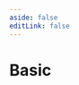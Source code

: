 ```yaml
---
aside: false
editLink: false
---
```


# Basic

<script setup>
import Chart from '../../components/SampleChart.vue'
import { data } from '../../data/sample/basic/index.data.js'
</script>
<Chart :js="data['index.js']" :html="data['index.html']" title="Basic"/>

<!--@include: @/data/sample/basic/index.md-->
